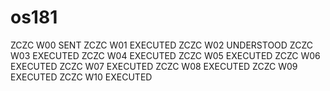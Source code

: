 # os181
ZCZC W00 SENT
ZCZC W01 EXECUTED
ZCZC W02 UNDERSTOOD
ZCZC W03 EXECUTED
ZCZC W04 EXECUTED
ZCZC W05 EXECUTED 
ZCZC W06 EXECUTED
ZCZC W07 EXECUTED
ZCZC W08 EXECUTED
ZCZC W09 EXECUTED
ZCZC W10 EXECUTED
